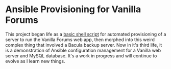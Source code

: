 # Ansible Provisioning for Vanilla Forums

This project began life as a [basic shell script](https://github.com/jerrywardlow/vanilla-qa/tree/Shell) for automated provisioning of a server to run the Vanilla Forums web app, then morphed into this weird complex thing that involved a Bacula backup server. Now in it's third life, it is a demonstration of Ansible configuration management for a Vanilla web server and MySQL database. It's a work in progress and will continue to evolve as I learn new things.
